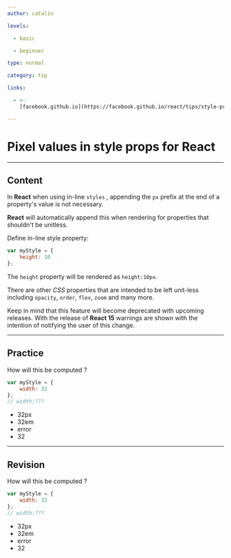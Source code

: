 ```yaml
---
author: catalin

levels:

  - basic

  - beginner

type: normal

category: tip

links:

  - >-
    [facebook.github.io](https://facebook.github.io/react/tips/style-props-value-px.html){website}

---
```

# Pixel values in style props for **React**

---
## Content

In **React** when using in-line `styles` , appending the `px` prefix at the end of a property's value is not necessary. 

**React** will automatically append this when rendering for properties that shouldn't be unitless.

Define in-line style property:
```javascript
var myStyle = {
    height: 10
}; 

```
The `height` property will be rendered as `height:10px`.

There are other *CSS* properties that are intended to be left unit-less including `opacity`, `order`, `flex`, `zoom` and many more.

Keep in mind that this feature will become deprecated with upcoming releases. With the release of **React 15** warnings are shown with the intention of notifying the user of this change.

---
## Practice

How will this be computed ?
```javascript
var myStyle = {
    width: 32
};
// width:???
```

* 32px
* 32em
* error
* 32

---
## Revision

How will this be computed ?
```javascript
var myStyle = {
    width: 32
};
// width:???
```

* 32px
* 32em
* error
* 32